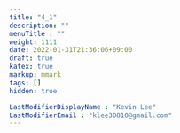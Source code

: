 ```yaml
---
title: "4_1"
description: ""
menuTitle : ""
weight: 1111
date: 2022-01-31T21:36:06+09:00
draft: true
katex: true
markup: mmark
tags: []
hidden: true

LastModifierDisplayName : "Kevin Lee"
LastModifierEmail : "klee30810@gmail.com"
---
```


